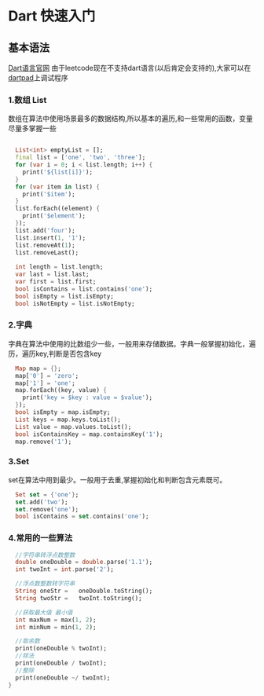 # Dart 快速入门

## 基本语法

[Dart语言官网](https://dart.dev/guides/language/language-tour)
由于leetcode现在不支持dart语言(以后肯定会支持的),大家可以在[dartpad](https://dartpad.dev/)上调试程序
### 1.数组 List
数组在算法中使用场景最多的数据结构,所以基本的遍历,和一些常用的函数，变量尽量多掌握一些
``` dart

  List<int> emptyList = [];
  final list = ['one', 'two', 'three'];
  for (var i = 0; i < list.length; i++) {
    print('${list[i]}');
  }
  for (var item in list) {
    print('$item');
  }
  list.forEach((element) {
    print('$element');
  });
  list.add('four');
  list.insert(1, '1');
  list.removeAt(1);
  list.removeLast();
  
  int length = list.length;
  var last = list.last;
  var first = list.first;
  bool isContains = list.contains('one');
  bool isEmpty = list.isEmpty;
  bool isNotEmpty = list.isNotEmpty;

```

### 2.字典
字典在算法中使用的比数组少一些，一般用来存储数据。字典一般掌握初始化，遍历，遍历key,判断是否包含key
``` Dart
  Map map = {};
  map['0'] = 'zero';
  map['1'] = 'one';
  map.forEach((key, value) {
    print('key = $key : value = $value');
  });
  bool isEmpty = map.isEmpty;
  List keys = map.keys.toList();
  List value = map.values.toList();
  bool isContainsKey = map.containsKey('1');
  map.remove('1');

```

### 3.Set
set在算法中用到最少。一般用于去重,掌握初始化和判断包含元素既可。
``` dart 
  Set set = {'one'};
  set.add('two');
  set.remove('one');
  bool isContains = set.contains('one');
```



### 4.常用的一些算法
``` dart
  //字符串转浮点数整数
  double oneDouble = double.parse('1.1');
  int twoInt = int.parse('2');

  //浮点数整数转字符串
  String oneStr =   oneDouble.toString();
  String twoStr =   twoInt.toString();

  //获取最大值 最小值
  int maxNum = max(1, 2);
  int minNum = min(1, 2);

  //取余数
  print(oneDouble % twoInt);
  //除法
  print(oneDouble / twoInt);
  //整除
  print(oneDouble ~/ twoInt);
}
```
